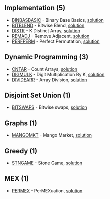 ## Implementation (5)
* [BINBASBASIC](https://www.codechef.com/problems/BINBASBASIC) - Binary Base Basics, [solution](./BINBASBASIC)
* [BITBLEND](https://www.codechef.com/problems/BITBLEND) - Bitwise Blend, [solution](./BITBLEND)
* [DISTK](https://www.codechef.com/problems/DISTK) - K Distinct Array, [solution](./DISTK)
* [REMADJ](https://www.codechef.com/problems/REMADJ) - Remove Adjacent, [solution](./REMADJ)
* [PERFPERM](https://www.codechef.com/problems/PERFPERM) - Perfect Permutation, [solution](./PERFPERM)

## Dynamic Programming (3)
* [CNTAR](https://www.codechef.com/problems/CNTAR) - Count Arrays, [solution](./CNTAR)
* [DIGMULK](https://www.codechef.com/problems/DIGMULK) - Digit Multiplication By K, [solution](./DIGMULK)
* [DIVIDEARR](https://www.codechef.com/problems/DIVIDEARR) - Array Division, [solution](./DIVIDEARR)

## Disjoint Set Union (1)
* [BITSWAPS](https://www.codechef.com/problems/BITSWAPS) - Bitwise swaps, [solution](./BITSWAPS)

## Graphs (1)
* [MANGOMKT](https://www.codechef.com/problems/MANGOMKT) - Mango Market, [solution](./MANGOMKT)

## Greedy (1)
* [STNGAME](https://www.codechef.com/problems/STNGAME) - Stone Game, [solution](./STNGAME)

## MEX (1)
* [PERMEX](https://www.codechef.com/problems/PERMEX) - PerMEXuation, [solution](./PERMEX)